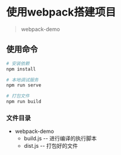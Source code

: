 # 使用webpack搭建项目

> webpack-demo

## 使用命令

``` bash
# 安装依赖
npm install

# 本地调试服务
npm run serve

# 打包文件
npm run build
```
### 文件目录

+ webpack-demo
  + build.js -- 进行编译的执行脚本
  + dist.js -- 打包好的文件
